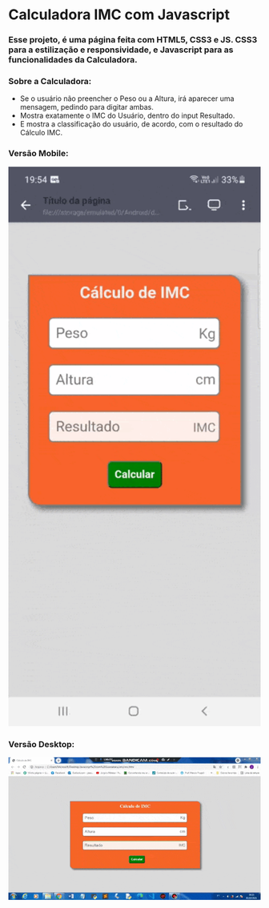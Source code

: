 # Calculadora IMC com Javascript

### Esse projeto, é uma página feita com HTML5, CSS3 e JS. CSS3 para a estilização e responsividade, e Javascript para as funcionalidades da Calculadora.

### Sobre a Calculadora:

* Se o usuário não preencher o Peso ou a Altura, irá aparecer uma mensagem, pedindo para digitar ambas.
* Mostra exatamente o IMC do Usuário, dentro do input Resultado.
* E mostra a classificação do usuário, de acordo, com o resultado do Cálculo IMC.

### Versão Mobile:

<img src="imc/video/versao_mobile.gif" width="100%" height="50%" /> 

### Versão Desktop:

<img src="imc/video/versao_desktop.gif" />
